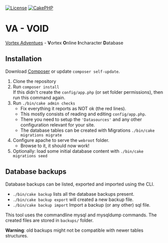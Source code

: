 [![License](https://img.shields.io/:license-ISC-blue.svg)](https://tldrlegal.com/license/-isc-license)
[![CakePHP](https://img.shields.io/badge/powered%20by-CakePHP-red.svg)](http://cakephp.org)
# VA - VOID

[Vortex Adventues](http://www.the-vortex.nl) - **V**ortex **O**nline **I**ncharacter **D**atabase

## Installation

Download [Composer](http://getcomposer.org/doc/00-intro.md) or update `composer self-update`.

1. Clone the repository
2. Run `composer install`  
   If this didn't create the `config/app.php` (or set folder permissions),
   then run this command again.
3. Run `./bin/cake admin checks`
   * Fix everything it reports as NOT ok (the red lines).
   * This mostly consists of reading and editing `config/app.php`.
   * There you need to setup the `'Datasources'` and any other configuration
     relevant for your site.
   * The database tables can be created with Migrations
     `./bin/cake migrations migrate`
4. Configure apache to serve the `webroot` folder.
   * Browse to it, it should now work!
5. Optionally: load some initial database content with
   `./bin/cake migrations seed`


## Database backups

Database backups can be listed, exported and imported using the CLI.
* `./bin/cake backup` lists all the database backups present.
* `./bin/cake backup export` will created a new backup file.
* `./bin/cake backup import` Import a backup (or any other) sql file.

This tool uses the commandline mysql and mysqldump commands.
The created files are stored in `backups/` folder.

**Warning**: old backups might not be compatible with newer tables structures.
